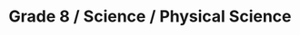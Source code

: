 ---
title: "Grade 8 / Science / Physical Science"
subject: "science"
grade: "8"
area: "ps"
next_steps:
  - instructions: "With your student, observe chemical changes such as cooking food. Gather data on color or odor changes and discuss why the changes occurred. Search “cooking chemistry” online to inform the inquiry. Look at the motion of sliding or rolling objects and talk about how size, weight, and energy affect their movement."
  - instructions: "With your student, observe chemical changes such as cooking food. Gather data on color or odor changes and propose reasons for the changes. Search “cooking chemistry” online to inform the inquiry. Apply forces to objects and talk about how size and weight affect the speed and energy of their movement."
  - instructions: "With your student, observe chemical changes such as cooking food. Gather data on color, odor, and state, and propose reasons for any changes. Search “cooking chemistry” online to inform the inquiry. Apply forces to various objects and calculate how the size of force and weight of object affect the speed and energy."
---